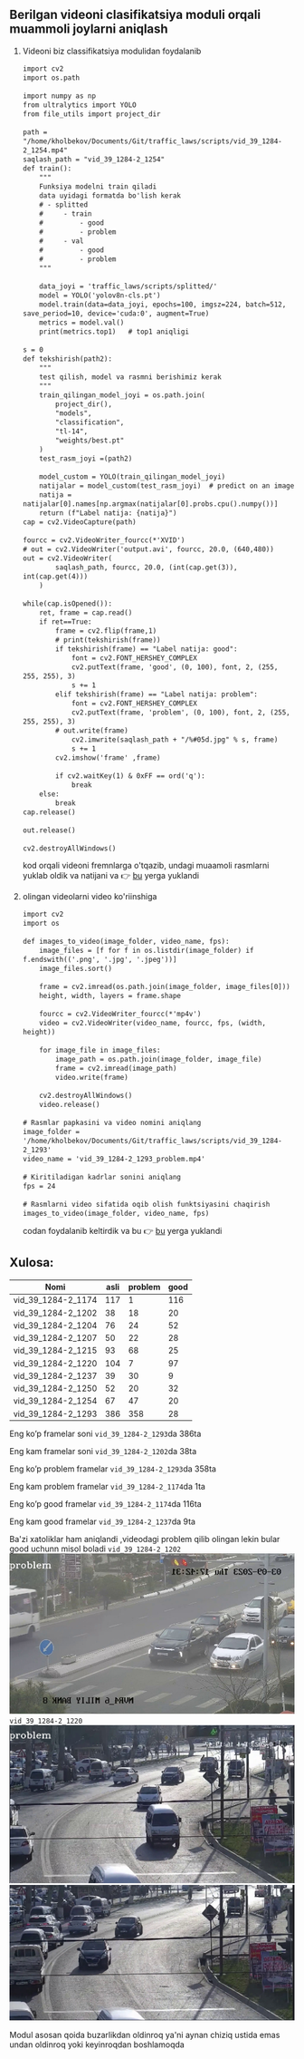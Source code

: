 ## Berilgan videoni clasifikatsiya moduli orqali muammoli joylarni aniqlash

1. Videoni biz classifikatsiya modulidan foydalanib
    ```doctest
    import cv2
    import os.path
    
    import numpy as np
    from ultralytics import YOLO
    from file_utils import project_dir
    
    path = "/home/kholbekov/Documents/Git/traffic_laws/scripts/vid_39_1284-2_1254.mp4"
    saqlash_path = "vid_39_1284-2_1254"
    def train():
        """
        Funksiya modelni train qiladi
        data uyidagi formatda bo'lish kerak
        # - splitted
        #     - train
        #         - good
        #         - problem
        #     - val
        #         - good
        #         - problem
        """
    
        data_joyi = 'traffic_laws/scripts/splitted/'
        model = YOLO('yolov8n-cls.pt')
        model.train(data=data_joyi, epochs=100, imgsz=224, batch=512, save_period=10, device='cuda:0', augment=True)
        metrics = model.val()
        print(metrics.top1)   # top1 aniqligi
    
    s = 0
    def tekshirish(path2):
        """
        test qilish, model va rasmni berishimiz kerak
        """
        train_qilingan_model_joyi = os.path.join(
            project_dir(),
            "models",
            "classification",
            "tl-14",
            "weights/best.pt"
        )
        test_rasm_joyi =(path2)
    
        model_custom = YOLO(train_qilingan_model_joyi)
        natijalar = model_custom(test_rasm_joyi)  # predict on an image
        natija = natijalar[0].names[np.argmax(natijalar[0].probs.cpu().numpy())]
        return (f"Label natija: {natija}")
    cap = cv2.VideoCapture(path)
    
    fourcc = cv2.VideoWriter_fourcc(*'XVID')
    # out = cv2.VideoWriter('output.avi', fourcc, 20.0, (640,480))
    out = cv2.VideoWriter(
            saqlash_path, fourcc, 20.0, (int(cap.get(3)), int(cap.get(4)))
        )
    
    while(cap.isOpened()):
        ret, frame = cap.read()
        if ret==True:
            frame = cv2.flip(frame,1)
            # print(tekshirish(frame))
            if tekshirish(frame) == "Label natija: good":
                font = cv2.FONT_HERSHEY_COMPLEX
                cv2.putText(frame, 'good', (0, 100), font, 2, (255, 255, 255), 3)
                s += 1
            elif tekshirish(frame) == "Label natija: problem":
                font = cv2.FONT_HERSHEY_COMPLEX
                cv2.putText(frame, 'problem', (0, 100), font, 2, (255, 255, 255), 3)
            # out.write(frame)
                cv2.imwrite(saqlash_path + "/%#05d.jpg" % s, frame)
                s += 1
            cv2.imshow('frame' ,frame)
    
            if cv2.waitKey(1) & 0xFF == ord('q'):
                break
        else:
            break
    cap.release()
    
    out.release()
    
    cv2.destroyAllWindows()
    ```
   kod orqali videoni fremnlarga o'tqazib, undagi muaamoli rasmlarni yuklab oldik va natijani va
   👉 [bu](https://drive.google.com/drive/folders/1TyijJpv5I1dOFQlUJkKayGSAhYv015n4) yerga yuklandi

2. olingan videolarni video ko'riinshiga
    ```doctest
    import cv2
    import os
    
    def images_to_video(image_folder, video_name, fps):
        image_files = [f for f in os.listdir(image_folder) if f.endswith(('.png', '.jpg', '.jpeg'))]
        image_files.sort()
    
        frame = cv2.imread(os.path.join(image_folder, image_files[0]))
        height, width, layers = frame.shape
    
        fourcc = cv2.VideoWriter_fourcc(*'mp4v')
        video = cv2.VideoWriter(video_name, fourcc, fps, (width, height))
    
        for image_file in image_files:
            image_path = os.path.join(image_folder, image_file)
            frame = cv2.imread(image_path)
            video.write(frame)
    
        cv2.destroyAllWindows()
        video.release()
    
    # Rasmlar papkasini va video nomini aniqlang
    image_folder = '/home/kholbekov/Documents/Git/traffic_laws/scripts/vid_39_1284-2_1293'
    video_name = 'vid_39_1284-2_1293_problem.mp4'
    
    # Kiritiladigan kadrlar sonini aniqlang
    fps = 24
    
    # Rasmlarni video sifatida oqib olish funktsiyasini chaqirish
    images_to_video(image_folder, video_name, fps)
    
    ```
   codan foydalanib keltirdik va bu 👉 [bu](https://drive.google.com/drive/folders/1lPyXneWOwdVV4Qq-eP9mFpMcaoo-McxF)
   yerga yuklandi

## Xulosa:

| Nomi               | asli | problem | good |
|--------------------|------|---------|------|
| vid_39_1284-2_1174 | 117  | 1       | 116  |
| vid_39_1284-2_1202 | 38   | 18      | 20   |
| vid_39_1284-2_1204 | 76   | 24      | 52   |
| vid_39_1284-2_1207 | 50   | 22      | 28   |
| vid_39_1284-2_1215 | 93   | 68      | 25   |
| vid_39_1284-2_1220 | 104  | 7       | 97   |
| vid_39_1284-2_1237 | 39   | 30      | 9    |
| vid_39_1284-2_1250 | 52   | 20      | 32   |
| vid_39_1284-2_1254 | 67   | 47      | 20   |
| vid_39_1284-2_1293 | 386  | 358     | 28   |

Eng ko’p framelar soni `vid_39_1284-2_1293`da 386ta

Eng kam framelar soni `vid_39_1284-2_1202`da 38ta

Eng ko’p problem framelar `vid_39_1284-2_1293`da 358ta

Eng kam problem framelar `vid_39_1284-2_1174`da 1ta

Eng ko’p good framelar `vid_39_1284-2_1174`da 116ta

Eng kam good framelar `vid_39_1284-2_1237`da 9ta

Ba'zi xatoliklar ham aniqlandi ,videodagi problem qilib olingan lekin bular good uchunn misol boladi
`vid_39_1284-2_1202` 
![img.png](..%2Fdata%2Frasm%2Fimg.png)
`vid_39_1284-2_1220` 
![img_1.png](..%2Fdata%2Frasm%2Fimg_1.png)
![img_2.png](..%2Fdata%2Frasm%2Fimg_2.png)

Modul asosan qoida buzarlikdan oldinroq ya'ni aynan chiziq ustida emas undan oldinroq yoki keyinroqdan boshlamoqda